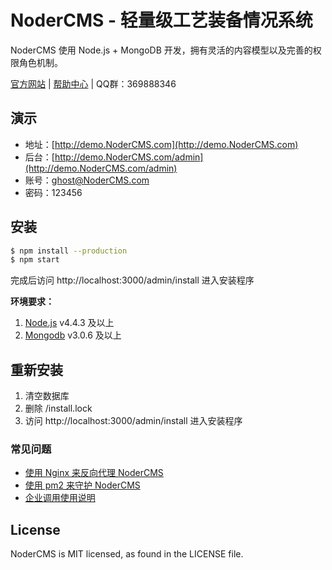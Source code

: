 # NoderCMS - 轻量级工艺装备情况系统

NoderCMS 使用 Node.js + MongoDB 开发，拥有灵活的内容模型以及完善的权限角色机制。

[官方网站](http://www.NoderCMS.com) | [帮助中心](http://www.NoderCMS.com/help) | QQ群：369888346

## 演示
- 地址：[http://demo.NoderCMS.com](http://demo.NoderCMS.com)
- 后台：[http://demo.NoderCMS.com/admin](http://demo.NoderCMS.com/admin)
- 账号：ghost@NoderCMS.com
- 密码：123456

## 安装

```bash
$ npm install --production
$ npm start
```

完成后访问 http://localhost:3000/admin/install 进入安装程序

**环境要求：**

1. [Node.js](https://www.nodejs.org) v4.4.3 及以上
2. [Mongodb](https://www.mongodb.org) v3.0.6 及以上

## 重新安装
1. 清空数据库
2. 删除 /install.lock
3. 访问 http://localhost:3000/admin/install 进入安装程序

### 常见问题
- [使用 Nginx 来反向代理 NoderCMS](http://www.NoderCMS.com/help/installation/shi-yong-nginx-lai-fan-xiang-dai-li-duo-ge-NoderCMS)
- [使用 pm2 来守护 NoderCMS](http://www.NoderCMS.com/help/installation/shi-yong-pm2-lai-shou-hu-NoderCMS)
- [企业调用使用说明](http://www.NoderCMS.com/help/themes/features)

## License
NoderCMS is MIT licensed, as found in the LICENSE file.